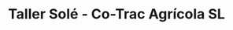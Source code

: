 ---
title: "Taller Solé - Co-Trac Agrícola SL"
url: /sant-guim-de-freixenet/taller-sole-co-trac-agricola-sl/
shop: reparación de automóviles
---